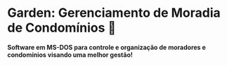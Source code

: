 <div>
<h1>Garden: Gerenciamento de Moradia de Condomínios 🏡</h1>
<p>
<b>Software em MS-DOS para controle e organização de moradores e condomínios visando uma melhor gestão!</b>
</p>
</div>
